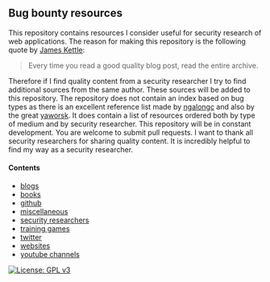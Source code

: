 ## Bug bounty resources
This repository contains resources I consider useful for security research of web applications.
The reason for making this repository is the following quote by [James Kettle](https://portswigger.net/blog/so-you-want-to-be-a-web-security-researcher):
> Every time you read a good quality blog post, read the entire archive.

Therefore if I find quality content from a security researcher I try to find additional sources from the same author.
These sources will be added to this repository.
The repository does not contain an index based on bug types as there is an excellent reference list made by [ngalongc](https://github.com/ngalongc/bug-bounty-reference) and also by the great [yaworsk](https://www.torontowebsitedeveloper.com/hacking-resources).
It does contain a list of resources ordered both by type of medium and by security researcher.
This repository will be in constant development. You are welcome to submit pull requests.
I want to thank all security researchers for sharing quality content. 
It is incredibly helpful to find my way as a security researcher.

#### Contents
  * [blogs](https://github.com/SmitherSec/bug-bounty-resources/blob/master/blogs.md)
  * [books](https://github.com/SmitherSec/bug-bounty-resources/blob/master/books.md)
  * [github](https://github.com/SmitherSec/bug-bounty-resources/blob/master/github.md)
  * [miscellaneous](https://github.com/SmitherSec/bug-bounty-resources/blob/master/miscellaneous.md)
  * [security researchers](https://github.com/SmitherSec/bug-bounty-resources/blob/master/security-researchers.md)
  * [training games](https://github.com/SmitherSec/bug-bounty-resources/blob/master/Training-games.md)
  * [twitter](https://github.com/SmitherSec/bug-bounty-resources/blob/master/twitter.md)
  * [websites](https://github.com/SmitherSec/bug-bounty-resources/blob/master/website.md)
  * [youtube channels](https://github.com/SmitherSec/bug-bounty-resources/blob/master/youtube-channels.md)

[![License: GPL v3](https://img.shields.io/badge/License-GPLv3-blue.svg)](https://www.gnu.org/licenses/gpl-3.0)


